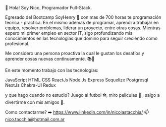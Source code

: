 👋 Hola! Soy Nico, Programador Full-Stack.

Egresado del Bootcamp SoyHenry 🚀 con mas de 700 horas te programación teorica - practica. En el mismo ademas de programar, aprendi a trabajar en equipo, resolver problemas, liderar un proyecto, entre otras cosas. Mientras espero mi primer empleo en sector IT, sigo profundizando mis conocimientos en las tecnologias que domino para seguir creciendo como profesional.

Me considero una persona proactiva la cual le gustan los desafíos y aprender cosas nuevas continuamente. 📚📓


En este momento trabajo con las tecnologías:

JavaScript
HTML
CSS
ReactJs
Node.Js
Express
Sequelize
Postgresql
NextJs
Chakra-UI
Redux

y que hago cuando no estudio? Juego al futbol ⚽, miro peliculas 🍿 , salgo a divertirme con mis amigos 🥳. 


Como contactarme?  ➡️
https://www.linkedin.com/in/nicolastacchia/
📫 nico.tacchia@hotmail.com.ar

